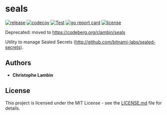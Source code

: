 # seals
[![release](https://img.shields.io/github/v/tag/clambin/seals?color=green&label=release&style=plastic)](https://github.com/clambin/seals/releases)
[![codecov](https://img.shields.io/codecov/c/gh/clambin/seals?style=plastic)](https://app.codecov.io/gh/clambin/seals)
[![Test](https://github.com/clambin/seals/actions/workflows/test.yml/badge.svg)](https://github.com/clambin/seals/actions/workflows/test.yml)
[![go report card](https://goreportcard.com/badge/github.com/clambin/seals)](https://goreportcard.com/report/github.com/clambin/seals)
[![license](https://img.shields.io/github/license/clambin/seals?style=plastic)](LICENSE.md)

Deprecated: moved to https://codeberg.org/clambin/seals

Utility to manage Sealed Secrets (http://github.com/bitnami-labs/sealed-secrets).

## Authors

* **Christophe Lambin**

## License

This project is licensed under the MIT License - see the [LICENSE.md](LICENSE.md) file for details.

